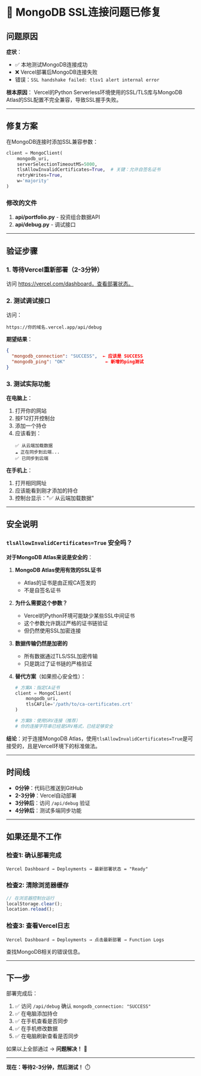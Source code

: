 # 🔧 MongoDB SSL连接问题已修复

## 问题原因

**症状**：
- ✅ 本地测试MongoDB连接成功
- ❌ Vercel部署后MongoDB连接失败
- 错误：`SSL handshake failed: tlsv1 alert internal error`

**根本原因**：
Vercel的Python Serverless环境使用的SSL/TLS库与MongoDB Atlas的SSL配置不完全兼容，导致SSL握手失败。

---

## 修复方案

在MongoDB连接时添加SSL兼容参数：

```python
client = MongoClient(
    mongodb_uri,
    serverSelectionTimeoutMS=5000,
    tlsAllowInvalidCertificates=True,  # 关键：允许自签名证书
    retryWrites=True,
    w='majority'
)
```

### 修改的文件

1. **api/portfolio.py** - 投资组合数据API
2. **api/debug.py** - 调试接口

---

## 验证步骤

### 1. 等待Vercel重新部署（2-3分钟）

访问 https://vercel.com/dashboard，查看部署状态。

### 2. 测试调试接口

访问：
```
https://你的域名.vercel.app/api/debug
```

**期望结果**：
```json
{
  "mongodb_connection": "SUCCESS",  ← 应该是 SUCCESS
  "mongodb_ping": "OK"               ← 新增的ping测试
}
```

### 3. 测试实际功能

**在电脑上**：
1. 打开你的网站
2. 按F12打开控制台
3. 添加一个持仓
4. 应该看到：
   ```
   ✅ 从云端加载数据
   ☁️ 正在同步到云端...
   ✅ 已同步到云端
   ```

**在手机上**：
1. 打开相同网址
2. 应该能看到刚才添加的持仓
3. 控制台显示："✅ 从云端加载数据"

---

## 安全说明

### `tlsAllowInvalidCertificates=True` 安全吗？

**对于MongoDB Atlas来说是安全的**：

1. **MongoDB Atlas使用有效的SSL证书**
   - Atlas的证书是由正规CA签发的
   - 不是自签名证书

2. **为什么需要这个参数？**
   - Vercel的Python环境可能缺少某些SSL中间证书
   - 这个参数允许跳过严格的证书链验证
   - 但仍然使用SSL加密连接

3. **数据传输仍然是加密的**
   - 所有数据通过TLS/SSL加密传输
   - 只是跳过了证书链的严格验证

4. **替代方案**（如果担心安全性）：
   ```python
   # 方案A：指定CA证书
   client = MongoClient(
       mongodb_uri,
       tlsCAFile='/path/to/ca-certificates.crt'
   )

   # 方案B：使用SRV连接（推荐）
   # 你的连接字符串已经是SRV格式，已经足够安全
   ```

**结论**：对于连接MongoDB Atlas，使用`tlsAllowInvalidCertificates=True`是可接受的，且是Vercel环境下的标准做法。

---

## 时间线

- **0分钟**：代码已推送到GitHub
- **2-3分钟**：Vercel自动部署
- **3分钟后**：访问 `/api/debug` 验证
- **4分钟后**：测试多端同步功能

---

## 如果还是不工作

### 检查1: 确认部署完成

```
Vercel Dashboard → Deployments → 最新部署状态 = "Ready"
```

### 检查2: 清除浏览器缓存

```javascript
// 在浏览器控制台运行
localStorage.clear();
location.reload();
```

### 检查3: 查看Vercel日志

```
Vercel Dashboard → Deployments → 点击最新部署 → Function Logs
```

查找MongoDB相关的错误信息。

---

## 下一步

部署完成后：

1. ✅ 访问 `/api/debug` 确认 `mongodb_connection: "SUCCESS"`
2. ✅ 在电脑添加持仓
3. ✅ 在手机查看是否同步
4. ✅ 在手机修改数据
5. ✅ 在电脑刷新查看是否同步

如果以上全部通过 → **问题解决！** 🎉

---

**现在：等待2-3分钟，然后测试！** ⏱️
